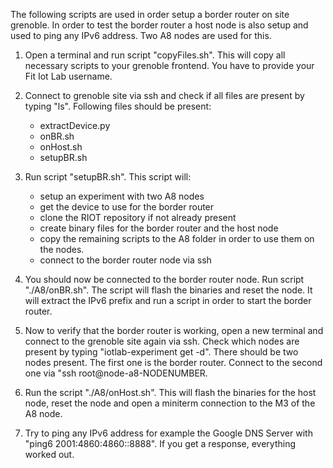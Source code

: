 The following scripts are used in order setup a border router on site grenoble.
In order to test the border router a host node is also setup and used to ping
any IPv6 address. Two A8 nodes are used for this.

1. Open a terminal and run script "copyFiles.sh". This will copy all necessary
   scripts to your grenoble frontend. You have to provide your Fit Iot Lab 
   username.

2. Connect to grenoble site via ssh and check if all files are present by typing
   "ls". Following files should be present:
	- extractDevice.py
	- onBR.sh
	- onHost.sh
	- setupBR.sh

3. Run script "setupBR.sh". This script will:
	- setup an experiment with two A8 nodes
	- get the device to use for the border router
	- clone the RIOT repository if not already present
	- create binary files for the border router and the host node
	- copy the remaining scripts to the A8 folder in order to use them on
	  the nodes.
	- connect to the border router node via ssh

4. You should now be connected to the border router node. Run script 
   "./A8/onBR.sh". The script will flash the binaries and reset the node. It 
   will extract the IPv6 prefix and run a script in order to start the border 
   router.

5. Now to verify that the border router is working, open a new terminal and 
   connect to the grenoble site again via ssh. Check which nodes are present by
   typing "iotlab-experiment get -d". There should be two nodes present. The
   first one is the border router. Connect to the second one via
   "ssh root@node-a8-NODENUMBER.

6. Run the script "./A8/onHost.sh". This will flash the binaries for the host
   node, reset the node and open a miniterm connection to the M3 of the A8 node.

7. Try to ping any IPv6 address for example the Google DNS Server with
   "ping6 2001:4860:4860::8888". If you get a response, everything worked out.


